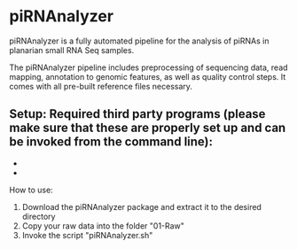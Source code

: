 # piRNAnalyzer

piRNAnalyzer is a fully automated pipeline for the analysis of piRNAs in planarian small RNA Seq samples.

The piRNAnalyzer pipeline includes preprocessing of sequencing data, read mapping, annotation to genomic features, as well as quality control steps. It comes with all pre-built reference files necessary.

Setup:
Required third party programs (please make sure that these are properly set up and can be invoked from the command line):
-
-
-


How to use:
1. Download the piRNAnalyzer package and extract it to the desired directory
2. Copy your raw data into the folder "01-Raw"
3. Invoke the script "piRNAnalyzer.sh"


